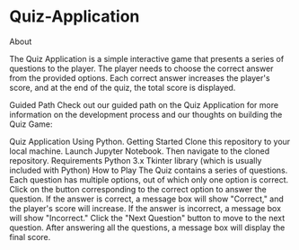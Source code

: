 # Quiz-Application
About

The Quiz Application is a simple interactive game that presents a series of questions to the player. The player needs to choose the correct answer from the provided options. Each correct answer increases the player's score, and at the end of the quiz, the total score is displayed.

Guided Path
Check out our guided path on the Quiz Application for more information on the development process and our thoughts on building the Quiz Game:

Quiz Application Using Python.
Getting Started
Clone this repository to your local machine.
Launch Jupyter Notebook.
Then navigate to the cloned repository.
Requirements
Python 3.x
Tkinter library (which is usually included with Python)
How to Play
The Quiz contains a series of questions.
Each question has multiple options, out of which only one option is correct.
Click on the button corresponding to the correct option to answer the question.
If the answer is correct, a message box will show "Correct," and the player's score will increase.
If the answer is incorrect, a message box will show "Incorrect."
Click the "Next Question" button to move to the next question.
After answering all the questions, a message box will display the final score.
